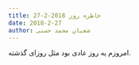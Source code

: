 ```yaml
---
title: خاطره روز 2018-2-27
date: 2018-2-27
author: شعبان محمد حسنی
---
```


امروزم یه روز عادی بود مثل روزای گذشته.